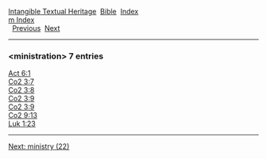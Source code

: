 [Intangible Textual Heritage](../../index)  [Bible](../index) 
[Index](index)   
[m Index](_m_)  
  [Previous](c07453)  [Next](c07455) 

------------------------------------------------------------------------

### &lt;ministration&gt; 7 entries

[Act 6:1](../kjv/act006.htm#001)  
[Co2 3:7](../kjv/co2003.htm#007)  
[Co2 3:8](../kjv/co2003.htm#008)  
[Co2 3:9](../kjv/co2003.htm#009)  
[Co2 3:9](../kjv/co2003.htm#009)  
[Co2 9:13](../kjv/co2009.htm#013)  
[Luk 1:23](../kjv/luk001.htm#023)  

------------------------------------------------------------------------

[Next: ministry (22)](c07455)
